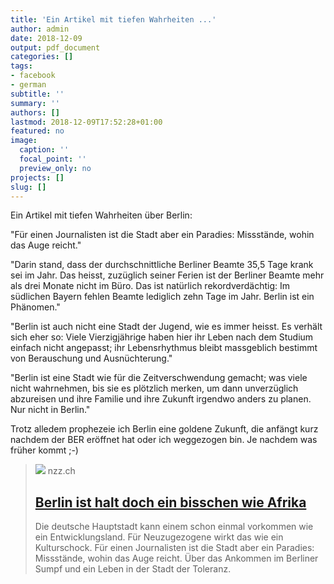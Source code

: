 ```yaml
---
title: 'Ein Artikel mit tiefen Wahrheiten ...'
author: admin
date: 2018-12-09
output: pdf_document
categories: []
tags:
- facebook
- german
subtitle: ''
summary: ''
authors: []
lastmod: 2018-12-09T17:52:28+01:00
featured: no
image:
  caption: ''
  focal_point: ''
  preview_only: no
projects: []
slug: []
---
```

Ein Artikel mit tiefen Wahrheiten über Berlin:

"Für einen Journalisten ist die Stadt aber ein Paradies: Missstände, wohin das Auge reicht."

"Darin stand, dass der durchschnittliche Berliner Beamte 35,5 Tage krank sei im Jahr. Das heisst, zuzüglich seiner Ferien ist der Berliner Beamte mehr als drei Monate nicht im Büro. Das ist natürlich rekordverdächtig: Im südlichen Bayern fehlen Beamte lediglich zehn Tage im Jahr. Berlin ist ein Phänomen."

"Berlin ist auch nicht eine Stadt der Jugend, wie es immer heisst. Es verhält sich eher so: Viele Vierzigjährige haben hier ihr Leben nach dem Studium einfach nicht angepasst; ihr Lebensrhythmus bleibt massgeblich bestimmt von Berauschung und Ausnüchterung."

"Berlin ist eine Stadt wie für die Zeitverschwendung gemacht; was viele nicht wahrnehmen, bis sie es plötzlich merken, um dann unverzüglich abzureisen und ihre Familie und ihre Zukunft irgendwo anders zu planen. Nur nicht in Berlin."

Trotz alledem prophezeie ich Berlin eine goldene Zukunft, die anfängt kurz nachdem der BER eröffnet hat oder ich weggezogen bin. Je nachdem was früher kommt ;-)
> [![](https://img.nzz.ch/2018/11/30/4b8faf86-7fa4-4b45-8aa5-17fa49bae389.jpeg?width=1200&height=675&fit=bound&quality=75&auto=webp&crop=5000,2813,x0,y161&wmark=nzz)](https://www.nzz.ch/feuilleton/berlin-ist-halt-doch-ein-bisschen-wie-afrika-ld.1439780)
> nzz.ch
> ## [Berlin ist halt doch ein bisschen wie Afrika](https://www.nzz.ch/feuilleton/berlin-ist-halt-doch-ein-bisschen-wie-afrika-ld.1439780)
>
>Die deutsche Hauptstadt kann einem schon einmal vorkommen wie ein Entwicklungsland. Für Neuzugezogene wirkt das wie ein Kulturschock. Für einen Journalisten ist die Stadt aber ein Paradies: Missstände, wohin das Auge reicht. Über das Ankommen im Berliner Sumpf und ein Leben in der Stadt der Toleranz.

